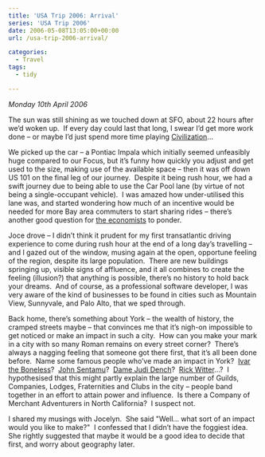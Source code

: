 ```yaml
---
title: 'USA Trip 2006: Arrival'
series: 'USA Trip 2006'
date: 2006-05-08T13:05:00+00:00
url: /usa-trip-2006-arrival/

categories:
  - Travel
tags:
  - tidy

---
```

<!--kg-card-begin: html-->

_Monday 10th April 2006_

The sun was still shining as we touched down at SFO, about 22 hours after we’d woken up.&nbsp; If every day could last that long, I swear I’d get more work done &#8211; or maybe I’d just spend more time playing [Civilization][1]&#8230;

We picked up the car &#8211; a Pontiac Impala which initially seemed unfeasibly huge compared to our Focus, but it’s funny how quickly you adjust and get used to the size, making use of the available space &#8211; then it was off down US 101 on the final leg of our journey.&nbsp; Despite it being rush hour, we had a swift journey due to being able to use the Car Pool lane (by virtue of not being a single-occupant vehicle).&nbsp; I was amazed how under-utilised this lane was, and started wondering how much of an incentive would be needed for more Bay area commuters to start sharing rides &#8211; there’s another good question for [the economists][2] to ponder.

Joce drove &#8211; I didn’t think it prudent for my first transatlantic driving experience to come during rush hour at the end of a long day’s travelling &#8211; and I gazed out of the window, musing again at the open, opportune feeling of the region, despite its large population.&nbsp; There are new buildings springing up, visible signs of affluence, and it all combines to create the feeling (illusion?) that anything is possible, there’s no history to hold back your dreams.&nbsp; And of course, as a professional software developer, I was very aware of the kind of businesses to be found in cities such as Mountain View, Sunnyvale, and Palo Alto, that we sped through.

Back home, there’s something about York &#8211; the wealth of history, the cramped streets maybe &#8211; that convinces me that it’s nigh-on impossible to get noticed or make an impact in such a city.&nbsp; How can you make your mark in a city with so many Roman remains on every street corner?&nbsp; There’s always a nagging feeling that someone got there first, that it’s all been done before.&nbsp; Name some famous people who’ve made an impact in York?&nbsp; [Ivar the Boneless][3]?&nbsp; [John Sentamu][4]?&nbsp; [Dame Judi Dench][5]?&nbsp; [Rick Witter][6]&#8230;?&nbsp; I hypothesised that this might partly explain the large number of Guilds, Companies, Lodges, Fraternities and Clubs in the city &#8211; people band together in an effort to attain power and influence.&nbsp; Is there a Company of Merchant Adventurers in North California?&nbsp; I suspect not.

I shared my musings with Jocelyn.&nbsp; She said "Well&#8230; what sort of an impact would you like to make?"&nbsp; I confessed that I didn’t have the foggiest idea.&nbsp; She rightly suggested that maybe it would be a good idea to decide that first, and worry about geography later.

<!--kg-card-end: html-->

 [1]: http://www.civ4.com
 [2]: http://www.freakonomics.com
 [3]: http://en.wikipedia.org/wiki/Ivar_the_Boneless
 [4]: http://en.wikipedia.org/wiki/John_Sentamu
 [5]: http://en.wikipedia.org/wiki/Judi_Dench
 [6]: http://en.wikipedia.org/wiki/Rick_Witter